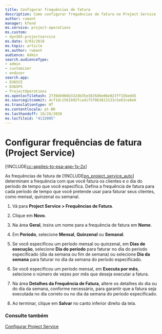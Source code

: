 ```yaml
---
title: Configurar frequências de fatura
description: Como configurar frequências de fatura no Project Service
author: rumant
manager: kfend
ms.service: project-operations
ms.custom:
- dyn365-projectservice
ms.date: 8/03/2018
ms.topic: article
ms.author: rumant
audience: Admin
search.audienceType:
- admin
- customizer
- enduser
search.app:
- D365CE
- D365PS
- ProjectOperations
ms.openlocfilehash: 2739db966b332db35e383589e06e023ff156ed45
ms.sourcegitcommit: 4cf1dc1561b92fca4175f0b3813133c5e63ce8e6
ms.translationtype: HT
ms.contentlocale: pt-BR
ms.lasthandoff: 10/28/2020
ms.locfileid: "4132005"
---
```

# <a name="set-up-invoice-frequencies-project-service"></a>Configurar frequências de fatura (Project Service)

[!INCLUDE[cc-applies-to-psa-app-1x-2x](../includes/cc-applies-to-psa-app-1x-2x.md)]

As frequências de fatura de [!INCLUDE[pn_project_service_auto](../includes/pn-project-service-auto.md)] determinam a frequência com que você fatura os clientes e o dia do período de tempo que você especifica. Defina a frequência de fatura para cada período de tempo que você pretende usar para faturar seus clientes, como mensal, quinzenal ou semanal.  
  
1.  Vá para **Project Service > Frequências de Fatura**.  
  
2.  Clique em **Novo**.  
  
3.  Na área **Geral**, insira um nome para a frequência de fatura em **Nome**.  
  
4.  Em **Período**, selecione **Mensal**, **Quinzenal** ou **Semanal**.  
  
5.  Se você especificou um período mensal ou quinzenal, em **Dias de execução**, selecione **Dia do período** para faturar no dia do período especificado (dia da semana ou fim de semana) ou selecione **Dia da semana** para faturar no dia da semana do período especificado.  
  
6.  Se você especificou um período mensal, em **Executa por mês**, selecione o número de vezes por mês que deseja executar a fatura.  
  
7.  Na área **Detalhes da Frequência de Fatura**, altere os detalhes do dia ou do dia da semana, conforme necessário, para garantir que a fatura seja executada no dia correto ou no dia da semana do período especificado.  
  
8.  Ao terminar, clique em **Salvar** no canto inferior direito da tela.  
  
### <a name="see-also"></a>Consulte também  
 [Configurar Project Service](../psa/configure.md)
